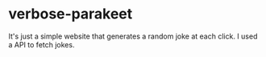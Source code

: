 # verbose-parakeet
It's just a simple website that generates a random joke at each click. I used a API to fetch jokes.

